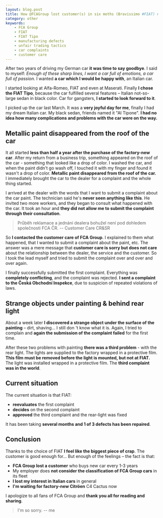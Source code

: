 ```yaml
---
layout: blog.post
title: How @FCAGroup lost customer(s) in six moths (Bravissimo #FIAT) #FiatTipo
category: other
keywords:
    - FCA Group
    - FIAT
    - FIAT Tipo
    - manufacturing defects
    - unfair trading tactics
    - car complaints
    - customer care
---
```


After two years of driving my German car **it was time to say goodbye**.
I said to myself:
*Enough of these sharp lines, I want a car full of emotions, a car full of passion.*
I wanted **a car which I would be happy with**, an Italian car.

I started looking at Alfa-Romeo, FIAT and even at Maserati.
Finally **I chose the FIAT Tipo**, because the car fulfilled several features – Italian not-so-large sedan in black color.
Car for gangsters, **I started to look forward to it**.

I picked up the car last March.
It was a **very joyful day for me**, finally I had my dream Italian car.
My black sedan, friends named it "Al Tipone".
**I had no idea how many complications and problems with the car were on the way.**


## Metallic paint disappeared from the roof of the car

It all started **less than half a year after the purchase of the factory-new car**.
After my return from a business trip, something appeared on the roof of the car - something that looked like a drop of color.
I washed the car, and when the paint didn't go wash off, I touched it with my finger and found it wasn't a drop of color.
**Metallic paint disappeared from the roof of the car.**
I immediately brought the car to the dealer for a complaint and the whole thing started.

I arrived at the dealer with the words that I want to submit a complaint about the car paint.
The technician said he's **never seen anything like this**.
He invited two more workers, and they began to consult what happened with the car.
It took an hour and **they did not allow me to submit the complaint through their consultation**.

> Průběh reklamace a jednání dealera bohužel není pod dohledem společnosti FCA ČR.
> -- Customer Care CR&SR

So **I contacted the customer care of FCA Group**.
I explained to them what happened, that I wanted to submit a complaint about the paint, etc.
The answer was a mere message that **customer care is sorry but does not care** about the relationship between the dealer, the service and the customer.
So I took the lead myself and tried to submit the complaint over and over and over again.

I finally successfully submitted the first complaint.
Everything was **completely conflicting**, and the complaint was rejected.
**I sent a complaint to the Česká Obchodní Inspekce**, due to suspicion of repeated violations of laws.


## Strange objects under painting & behind rear light 

About a week later **I discovered a strange object under the surface of the painting** – dirt, shaving...
I still don 't know what it is.
Again, I tried to complain and **again the submission of the complaint failed** for the first time.

After these two problems with painting **there was a third problem** - with the rear light.
The lights are supplied to the factory wrapped in a protective film.
**This film must be removed before the light is mounted, but not at FIAT.**
The light was installed wrapped in a protective film.
The **third complaint was in the world**.


## Current situation

The current situation is that FIAT:
 * **reevaluates** the first complaint
 * **decides** on the second complaint
 * **approved** the third complaint and the rear-light was fixed
 
It has been taking **several months and 1 of 3 defects has been repaired**.


## Conclusion

Thanks to the choice of FIAT **I feel like the biggest piece of crap**.
The customer is good enough for...
But enough of the feelings – the fact is that:

 * **FCA Group lost a customer** who buys new car every 1-3 years
 * My employer does **not consider the classification of FCA Group cars** in its fleet
 * **I lost my interest in Italian cars** in general 
 * **I'm waiting for factory-new Citröen** C4 Cactus now

I apologize to all fans of FCA Group and **thank you all for reading and sharing**.

> I'm so sorry.
> -- me
